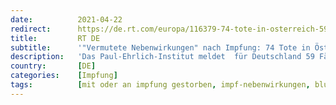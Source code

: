 ```yaml
---
date:          2021-04-22
redirect:      https://de.rt.com/europa/116379-74-tote-in-osterreich-59/
title:         RT DE
subtitle:      '"Vermutete Nebenwirkungen" nach Impfung: 74 Tote in Österreich – 59 Hirnthrombosen in Deutschland'
description:   'Das Paul-Ehrlich-Institut meldet  für Deutschland 59 Fälle von Blutgerinnseln nach einer Impfung mit AstraZeneca. Ein Fünftel der Betroffenen ist verstorben. In Österreich gibt es 74 Todesfälle in zeitlichem Zusammenhang mit einer Impfung. Berlins Impfzentren-Organisator Albrecht Broemme fordert einen Bundesimpfbeauftragten.'
country:       [DE]
categories:    [Impfung]
tags:          [mit oder an impfung gestorben, impf-nebenwirkungen, blutgerinnungsstörungen]
---
```

